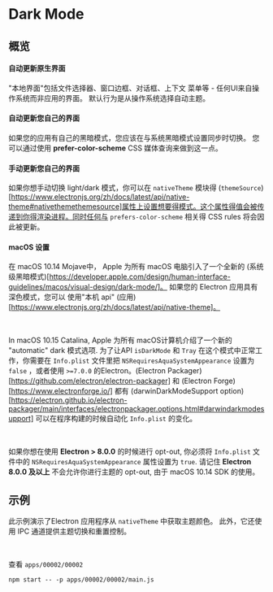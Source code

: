 # Dark Mode

## 概览

#### 自动更新原生界面

"本地界面"包括文件选择器、窗口边框、对话框、上下文 菜单等 - 任何UI来自操作系统而非应用的界面。 默认行为是从操作系统选择自动主题。


#### 自动更新您自己的界面

如果您的应用有自己的黑暗模式，您应该在与系统黑暗模式设置同步时切换。 您可以通过使用 **prefer-color-scheme** CSS 媒体查询来做到这一点。

#### 手动更新您自己的界面

如果你想手动切换 light/dark 模式，你可以在 `nativeTheme` 模块得 (`themeSource`)[https://www.electronjs.org/zh/docs/latest/api/native-theme#nativethemethemesource]属性上设置想要得模式。这个属性得值会被传递到你得渲染进程。同时任何与 `prefers-color-scheme` 相关得 CSS rules 将会因此被更新。 

#### macOS 设置

在 macOS 10.14 Mojave中， Apple 为所有 macOS 电脑引入了一个全新的 (系统级黑暗模式)[https://developer.apple.com/design/human-interface-guidelines/macos/visual-design/dark-mode/]。 如果您的 Electron 应用具有深色模式，您可以 使用"本机 api" (应用)[https://www.electronjs.org/zh/docs/latest/api/native-theme]。

<br>

In macOS 10.15 Catalina, Apple 为所有 macOS计算机介绍了一个新的 "automatic" dark 模式选项. 为了让API `isDarkMode` 和 `Tray` 在这个模式中正常工作，你需要在 `Info.plist` 文件里把 `NSRequiresAquaSystemAppearance` 设置为 `false` ，或者使用 `>=7.0.0` 的Electron。(Electron Packager)[https://github.com/electron/electron-packager] 和 (Electron Forge)[https://www.electronforge.io/] 都有 (darwinDarkModeSupport option)[https://electron.github.io/electron-packager/main/interfaces/electronpackager.options.html#darwindarkmodesupport] 可以在程序构建的时候自动化 `Info.plist` 的变化。

<br>

如果你想在使用 **Electron > 8.0.0** 的时候进行 opt-out, 你必须将 `Info.plist` 文件中的 `NSRequiresAquaSystemAppearance` 属性设置为 `true`. 请记住 **Electron 8.0.0 及以上** 不会允许你进行主题的 opt-out, 由于 macOS 10.14 SDK 的使用。

## 示例

此示例演示了Electron 应用程序从 `nativeTheme` 中获取主题颜色。 此外，它还使用 IPC 通道提供主题切换和重置控制。

<br>

查看 `apps/00002/00002`

```
npm start -- -p apps/00002/00002/main.js
```

